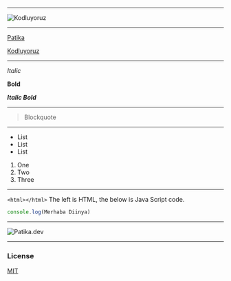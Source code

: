 <!--    # Headin 1      -->

<!--    Heading 1
        ========        -->


<!--    ## Heading 2    -->

<!--    Baslik 2
        --------        -->

---

![Kodluyoruz](https://kodluyoruz.org/wp-content/uploads/2022/05/kodluyoruz_yatay_slogan.png)

---

[Patika](https://www.patika.dev)

[Kodluyoruz][2]

[2]: https://kodluyoruz.org

---

*Italic*            <!-- _Italic_ -->

**Bold**            <!-- __Bold__ -->

***Italic Bold***   <!-- ___Italic Bold___ -->

---

> Blockquote 

---

* List 
* List 
* List 
<!--
- List 
- List 
- List 
-->

1. One 
2. Two 
3. Three 
<!--
1) One 
2) Two 
3) Three
-->

***

`<html></html>` The left is HTML, the below is Java Script code.
```javascript
console.log(Merhaba Diinya)
```
***

![Patika.dev][1]

[1]: https://app.patika.dev/staticFiles/newPatikaLogo.svg

***

### License
[MIT](https://choosealicense.com/licenses/mit/)